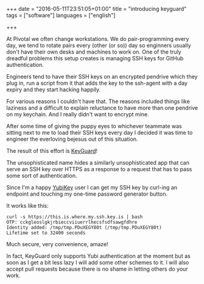 +++
date = "2016-05-11T23:51:05+01:00"
title = "introducing keyguard"
tags = ["software"]
languages = ["english"]

+++

At Pivotal we often change workstations. We do pair-programming every day, we tend to rotate pairs every (other (or so)) day so enginners usually don't have their own desks and machines to work on. One of the truly dreadful problems this setup creates is managing SSH keys for GitHub authentication.

<!--more-->

Engineers tend to have their SSH keys on an encrypted pendrive which they plug in, run a script from it that adds the key to the ssh-agent with a day expiry and they start hacking happily.

For various reasons I couldn't have that. The reasons included things like laziness and a difficult to explain reluctance to have more than one pendrive on my keychain. And I really didn't want to encrypt mine.

After some time of giving the puppy eyes to whichever teammate was sitting next to me to load their SSH keys every day I decided it was time to engineer the everloving bejesus out of this situation.

The result of this effort is [KeyGuard](https://github.com/cromega/keyguard)!

The unsophisticated name hides a similarly unsophisticated app that can serve an SSH key over HTTPS as a response to a request that has to pass some sort of authentication.

Since I'm a happy [YubiKey](https://www.yubico.com/faq/yubikey/) user I can get my SSH key by curl-ing an endpoint and touching my one-time password generator button.

It works like this:

```
curl -s https://this.is.where.my.ssh.key.is | bash
OTP: cckgleoslgkjrbieccviiuerrlhecsfsdfsawgfdhre
Identity added: /tmp/tmp.PDuXEGY80t (/tmp/tmp.PDuXEGY80t)
Lifetime set to 32400 seconds
```

Much secure, very convenience, amaze!

In fact, KeyGuard only supports Yubi authentication at the moment but as soon as I get a bit less lazy I will add some other schemes to it. I will also accept pull requests because there is no shame in letting others do your work.
